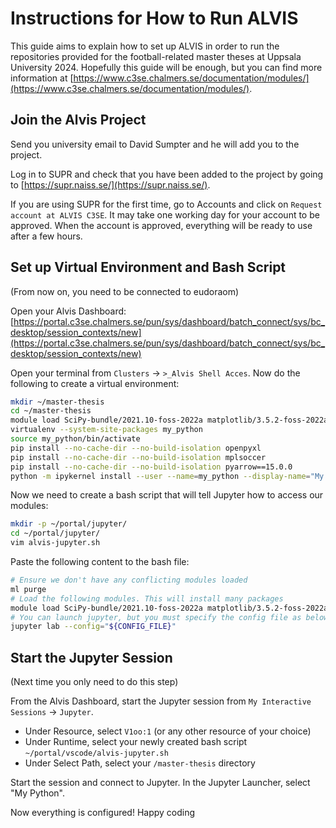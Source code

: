 # Instructions for How to Run ALVIS

This guide aims to explain how to set up ALVIS in order to run the repositories provided for the football-related master theses at Uppsala University 2024. Hopefully this guide will be enough, but you can find more information at [https://www.c3se.chalmers.se/documentation/modules/](https://www.c3se.chalmers.se/documentation/modules/).

## Join the Alvis Project

Send you university email to David Sumpter and he will add you to the project.

Log in to SUPR and check that you have been added to the project by going to [https://supr.naiss.se/](https://supr.naiss.se/).

If you are using SUPR for the first time, go to Accounts and click on `Request account at ALVIS C3SE`. It may take one working day for your account to be approved. When the account is approved, everything will be ready to use after a few hours.

## Set up Virtual Environment and Bash Script

(From now on, you need to be connected to eudoraom)

Open your Alvis Dashboard:
[https://portal.c3se.chalmers.se/pun/sys/dashboard/batch_connect/sys/bc_desktop/session_contexts/new](https://portal.c3se.chalmers.se/pun/sys/dashboard/batch_connect/sys/bc_desktop/session_contexts/new)

Open your terminal from `Clusters` -> `>_Alvis Shell Acces`. Now do the following to create a virtual environment:
```bash
mkdir ~/master-thesis
cd ~/master-thesis
module load SciPy-bundle/2021.10-foss-2022a matplotlib/3.5.2-foss-2022a JupyterLab/3.5.0-GCCcore-11.3.0 TensorFlow/2.11.0-foss-2022a-CUDA-11.7.0 scikit-learn/1.1.2-foss-2022a
virtualenv --system-site-packages my_python
source my_python/bin/activate
pip install --no-cache-dir --no-build-isolation openpyxl
pip install --no-cache-dir --no-build-isolation mplsoccer
pip install --no-cache-dir --no-build-isolation pyarrow==15.0.0
python -m ipykernel install --user --name=my_python --display-name="My Python"
```
Now we need to create a bash script that will tell Jupyter how to access our modules:
```bash
mkdir -p ~/portal/jupyter/
cd ~/portal/jupyter/
vim alvis-jupyter.sh
```
Paste the following content to the bash file:
```bash
# Ensure we don't have any conflicting modules loaded
ml purge
# Load the following modules. This will install many packages
module load SciPy-bundle/2021.10-foss-2022a matplotlib/3.5.2-foss-2022a JupyterLab/3.5.0-GCCcore-11.3.0 TensorFlow/2.11.0-foss-2022a-CUDA-11.7.0 scikit-learn/1.1.2-foss-2022a
# You can launch jupyter, but you must specify the config file as below: 
jupyter lab --config="${CONFIG_FILE}"
```
## Start the Jupyter Session

(Next time you only need to do this step)

From the Alvis Dashboard, start the Jupyter session from `My Interactive Sessions` -> `Jupyter`.
* Under Resource, select `V1oo:1` (or any other resource of your choice)
* Under Runtime, select your newly created bash script `~/portal/vscode/alvis-jupyter.sh`
* Under Select Path, select your `/master-thesis` directory

Start the session and connect to Jupyter. In the Jupyter Launcher, select "My Python".

Now everything is configured! Happy coding

